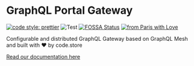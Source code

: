 # GraphQL Portal Gateway

[![code style: prettier](https://img.shields.io/badge/code_style-prettier-ff69b4.svg?style=flat-square)](https://github.com/prettier/prettier)
![Test](https://github.com/code-store-platform/graphql-portal/workflows/Test/badge.svg)
[![FOSSA Status](https://app.fossa.com/api/projects/git%2Bgithub.com%2Fcode-store-platform%2Fgraphql-portal.svg?type=shield)](https://app.fossa.com/projects/git%2Bgithub.com%2Fcode-store-platform%2Fgraphql-portal?ref=badge_shield)
[![from Paris with Love](https://img.shields.io/badge/from%20Paris%20with-%F0%9F%A4%8D-red)](https://shields.io/)

Configurable and distributed GraphQL Gateway based on GraphQL Mesh and built with :heart: by code.store

[Read our documentation here](https://github.com/code-store-platform/graphql-portal#graphql-portal-gateway)
